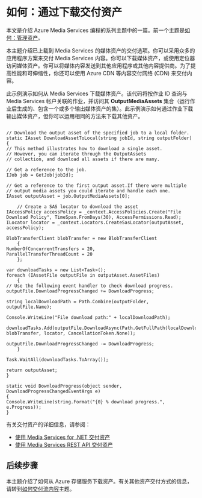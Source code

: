 <properties linkid="develop-media-services-how-to-guides-deliver-media-assets" urlDisplayName="Delivering Media Assets" pageTitle="How to Deliver Media Assets - Azure" metaKeywords="" description="Learn about options for delivering media assets that have been uploaded to Media Services in Azure. Code samples are written in C# and use the Media Services SDK for .NET." metaCanonical="" services="media-services" documentationCenter="" title="How to: Deliver an Asset by Download" authors="migree" solutions="" manager="" editor="" />
<tags ms.service="media-services"
    ms.date="02/15/2015"
    wacn.date="04/11/2015"
    />

如何：通过下载交付资产
======================

本文是介绍 Azure Media Services 编程的系列主题中的一篇。前一个主题是[如何：管理资产](/develop/media-services/how-to-guides/manage-assets/)。

本主题介绍已上载到 Media Services 的媒体资产的交付选项。你可以采用众多的应用程序方案来交付 Media Services 内容。你可以下载媒体资产，或使用定位器访问媒体资产。你可以将媒体内容发送到其他应用程序或其他内容提供商。为了提高性能和可伸缩性，你还可以使用 Azure CDN 等内容交付网络 (CDN) 来交付内容。

此示例演示如何从 Media Services 下载媒体资产。该代码将按作业 ID 查询与 Media Services 帐户关联的作业，并访问其 **OutputMediaAssets** 集合（运行作业后生成的、包含一个或多个输出媒体资产的集）。此示例演示如何通过作业下载输出媒体资产，但你可以运用相同的方法来下载其他资产。

``` {}
 
// Download the output asset of the specified job to a local folder.
static IAsset DownloadAssetToLocal(string jobId, string outputFolder)
{
// This method illustrates how to download a single asset. 
// However, you can iterate through the OutputAssets
// collection, and download all assets if there are many. 

// Get a reference to the job. 
IJob job = GetJob(jobId);

// Get a reference to the first output asset.If there were multiple 
// output media assets you could iterate and handle each one.
IAsset outputAsset = job.OutputMediaAssets[0];

    // Create a SAS locator to download the asset
IAccessPolicy accessPolicy = _context.AccessPolicies.Create("File Download Policy", TimeSpan.FromDays(30), AccessPermissions.Read);
ILocator locator = _context.Locators.CreateSasLocator(outputAsset, accessPolicy);

BlobTransferClient blobTransfer = new BlobTransferClient
    {
NumberOfConcurrentTransfers = 20,
ParallelTransferThreadCount = 20
    };

var downloadTasks = new List<Task>();
foreach (IAssetFile outputFile in outputAsset.AssetFiles)
    {
// Use the following event handler to check download progress.
outputFile.DownloadProgressChanged += DownloadProgress;

string localDownloadPath = Path.Combine(outputFolder, outputFile.Name);

Console.WriteLine("File download path:" + localDownloadPath);

downloadTasks.Add(outputFile.DownloadAsync(Path.GetFullPath(localDownloadPath), blobTransfer, locator, CancellationToken.None));

outputFile.DownloadProgressChanged -= DownloadProgress;
    }

Task.WaitAll(downloadTasks.ToArray());

return outputAsset;
}

static void DownloadProgress(object sender, DownloadProgressChangedEventArgs e)
{
Console.WriteLine(string.Format("{0} % download progress.", e.Progress));
}
```

有关交付资产的详细信息，请参阅：

-   [使用 Media Services for .NET 交付资产](http://msdn.microsoft.com/zh-cn/library/jj129575.aspx)
-   [使用 Media Services REST API 交付资产](http://msdn.microsoft.com/zh-cn/library/jj129578.aspx)

后续步骤
--------

本主题介绍了如何从 Azure 存储服务下载资产。有关其他资产交付方式的信息，请转到[如何交付流内容](http://go.microsoft.com/fwlink/?LinkID=301942)主题。

